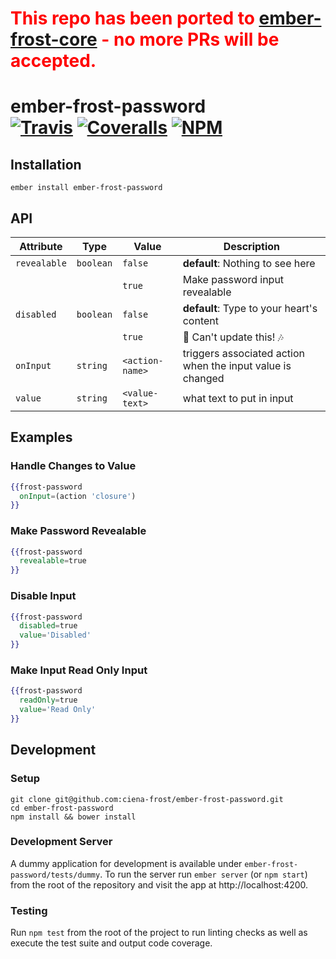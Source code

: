[ember-frost-core]: https://github.com/ciena-frost/ember-frost-core
 
# <span style="color: red">This repo has been ported to</span> [ember-frost-core] <span style="color: red"> - no more PRs will be accepted.</span>

[ci-img]: https://travis-ci.org/ciena-frost/ember-frost-password.svg "Build Status"
[ci-url]: https://travis-ci.org/ciena-frost/ember-frost-password

[cov-img]: https://coveralls.io/repos/github/ciena-frost/ember-frost-password/badge.svg?branch=master "Code Coverage"
[cov-url]: https://coveralls.io/github/ciena-frost/ember-frost-password

[npm-img]: https://img.shields.io/npm/v/ember-frost-password.svg "NPM Version"
[npm-url]: https://www.npmjs.com/package/ember-frost-password

# ember-frost-password <br /> [![Travis][ci-img]][ci-url] [![Coveralls][cov-img]][cov-url] [![NPM][npm-img]][npm-url]

## Installation
```
ember install ember-frost-password
```

## API
| Attribute | Type | Value | Description |
| --------- | ---- | ----- | ----------- |
| `revealable` | `boolean` | `false` | **default**: Nothing to see here |
| | | `true` | Make password input revealable |
| `disabled` | `boolean` | `false` | **default**: Type to your heart's content |
| | | `true` | :no_entry_sign: Can't update this! :notes: |
| `onInput` | `string` | `<action-name>` | triggers associated action when the input value is changed |
| `value` | `string` | `<value-text>` | what text to put in input |

## Examples

### Handle Changes to Value
```handlebars
{{frost-password 
  onInput=(action 'closure')
}}
```

### Make Password Revealable
```handlebars
{{frost-password
  revealable=true
}}
```

### Disable Input
```handlebars
{{frost-password
  disabled=true
  value='Disabled'
}}
```

### Make Input Read Only Input
```handlebars
{{frost-password
  readOnly=true
  value='Read Only'
}}
```

## Development
### Setup
```
git clone git@github.com:ciena-frost/ember-frost-password.git
cd ember-frost-password
npm install && bower install
```

### Development Server
A dummy application for development is available under `ember-frost-password/tests/dummy`.
To run the server run `ember server` (or `npm start`) from the root of the repository and
visit the app at http://localhost:4200.

### Testing
Run `npm test` from the root of the project to run linting checks as well as execute the test suite
and output code coverage.
